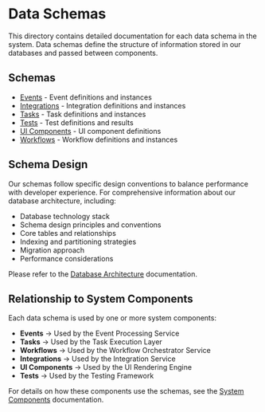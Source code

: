 # Data Schemas

This directory contains detailed documentation for each data schema in the system. Data schemas define the structure of information stored in our databases and passed between components.

## Schemas

- [Events](./events.md) - Event definitions and instances
- [Integrations](./integrations.md) - Integration definitions and instances
- [Tasks](./tasks.md) - Task definitions and instances
- [Tests](./tests.md) - Test definitions and results
- [UI Components](./ui_components.md) - UI component definitions
- [Workflows](./workflows.md) - Workflow definitions and instances

## Schema Design

Our schemas follow specific design conventions to balance performance with developer experience. For comprehensive information about our database architecture, including:

- Database technology stack
- Schema design principles and conventions
- Core tables and relationships
- Indexing and partitioning strategies
- Migration approach
- Performance considerations

Please refer to the [Database Architecture](../database_architecture.md) documentation.

## Relationship to System Components

Each data schema is used by one or more system components:

- **Events** → Used by the Event Processing Service
- **Tasks** → Used by the Task Execution Layer
- **Workflows** → Used by the Workflow Orchestrator Service
- **Integrations** → Used by the Integration Service
- **UI Components** → Used by the UI Rendering Engine
- **Tests** → Used by the Testing Framework

For details on how these components use the schemas, see the [System Components](../components/) documentation. 